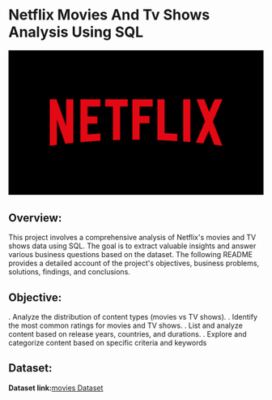 # Netflix Movies And Tv Shows Analysis Using SQL

![Netflix_Logo](https://github.com/Khizar1108/Netflix_SQL_Project1/blob/main/Netflix-logo-red-black-png.png)

## Overview:
This project involves a comprehensive analysis of Netflix's movies and TV shows data using SQL. The goal is to extract valuable insights and answer various business questions based on the dataset. The following README provides a detailed account of the project's objectives, business problems, solutions, findings, and conclusions.

## Objective:
. Analyze the distribution of content types (movies vs TV shows).
. Identify the most common ratings for movies and TV shows.
. List and analyze content based on release years, countries, and durations.
. Explore and categorize content based on specific criteria and keywords

## Dataset:
**Dataset link:**[movies Dataset](https://www.kaggle.com/datasets/shivamb/netflix-shows?resource=download)


